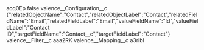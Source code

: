<?xml version="1.0" encoding="UTF-8"?>
<CustomMetadata xmlns="http://soap.sforce.com/2006/04/metadata" xmlns:xsi="http://www.w3.org/2001/XMLSchema-instance" xmlns:xsd="http://www.w3.org/2001/XMLSchema">
    <label>acq0Ep</label>
    <protected>false</protected>
    <values>
        <field>valence__Configuration__c</field>
        <value xsi:type="xsd:string">{&quot;relatedObjectName&quot;:&quot;Contact&quot;,&quot;relatedObjectLabel&quot;:&quot;Contact&quot;,&quot;relatedFieldName&quot;:&quot;Email&quot;,&quot;relatedFieldLabel&quot;:&quot;Email&quot;,&quot;valueFieldName&quot;:&quot;Id&quot;,&quot;valueFieldLabel&quot;:&quot;Contact ID&quot;,&quot;targetFieldName&quot;:&quot;Contact__c&quot;,&quot;targetFieldLabel&quot;:&quot;Contact&quot;}</value>
    </values>
    <values>
        <field>valence__Filter__c</field>
        <value xsi:type="xsd:string">aaa2RK</value>
    </values>
    <values>
        <field>valence__Mapping__c</field>
        <value xsi:type="xsd:string">a3ribI</value>
    </values>
</CustomMetadata>
